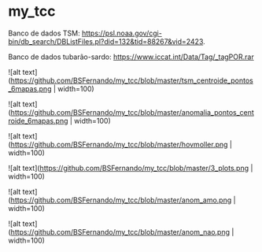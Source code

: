 # my_tcc

Banco de dados TSM: https://psl.noaa.gov/cgi-bin/db_search/DBListFiles.pl?did=132&tid=88267&vid=2423.

Banco de dados tubarão-sardo: https://www.iccat.int/Data/Tag/_tagPOR.rar

![alt text](https://github.com/BSFernando/my_tcc/blob/master/tsm_centroide_pontos_6mapas.png | width=100)

![alt text](https://github.com/BSFernando/my_tcc/blob/master/anomalia_pontos_centroide_6mapas.png | width=100)

![alt text](https://github.com/BSFernando/my_tcc/blob/master/hovmoller.png | width=100)

![alt text](https://github.com/BSFernando/my_tcc/blob/master/3_plots.png | width=100)

![alt text](https://github.com/BSFernando/my_tcc/blob/master/anom_amo.png | width=100)

![alt text](https://github.com/BSFernando/my_tcc/blob/master/anom_nao.png | width=100)


